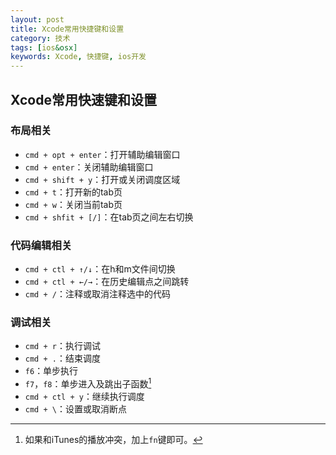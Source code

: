 ```yaml
---
layout: post
title: Xcode常用快捷键和设置
category: 技术
tags: [ios&osx]
keywords: Xcode, 快捷键, ios开发
---
```


## Xcode常用快速键和设置

### 布局相关
* `cmd + opt + enter`：打开辅助编辑窗口
* `cmd + enter`：关闭辅助编辑窗口
* `cmd + shift + y`：打开或关闭调度区域
* `cmd + t`：打开新的tab页
* `cmd + w`：关闭当前tab页
* `cmd + shfit + [/]`：在tab页之间左右切换



### 代码编辑相关

* `cmd + ctl + ↑/↓`：在h和m文件间切换
* `cmd + ctl + ←/→`：在历史编辑点之间跳转
* `cmd + /`：注释或取消注释选中的代码

### 调试相关

* `cmd + r`：执行调试
* `cmd + .`：结束调度
* `f6`：单步执行
* `f7`，`f8`：单步进入及跳出子函数[^1]
* `cmd + ctl + y`：继续执行调度
* `cmd + \`：设置或取消断点

[^1]: 如果和iTunes的播放冲突，加上`fn`键即可。
